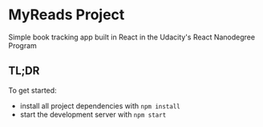 # MyReads Project

Simple book tracking app built in React in the Udacity's React Nanodegree Program

## TL;DR

To get started:

- install all project dependencies with `npm install`
- start the development server with `npm start`
